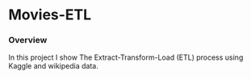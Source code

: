 # Movies-ETL
### Overview
In this project I show The Extract-Transform-Load (ETL) process using Kaggle and wikipedia data.
